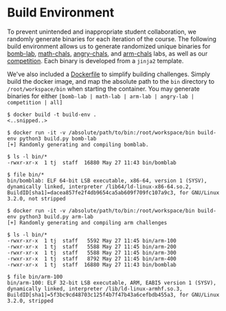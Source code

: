 # Build Environment

To prevent unintended and inappropriate student collaboration, we randomly generate binaries for each iteration of the course. The following build environment allows us to generate randomized unique binaries for [bomb-lab](templates/bomb-lab), [math-chals](templates/math-chals), [angry-chals](templates/angry-chals), and [arm-chals](templates/arm-chals) labs, as well as our [competition](templates/competition). Each binary is developed from a ``jinja2`` template. 

We've also included a [Dockerfile](Dockerfile) to simplify building challenges. Simply build the docker image, and map the absolute path to the ``bin`` directory to ``/root/workspace/bin`` when starting the container. You may generate binaries for either ``[bomb-lab | math-lab | arm-lab | angry-lab | competition | all]``

```
$ docker build -t build-env .
<..snipped..>

$ docker run -it -v /absolute/path/to/bin:/root/workspace/bin build-env python3 build.py bomb-lab
[+] Randomly generating and compiling bomblab.

$ ls -l bin/*
-rwxr-xr-x  1 tj  staff  16880 May 27 11:43 bin/bomblab

$ file bin/*
bin/bomblab: ELF 64-bit LSB executable, x86-64, version 1 (SYSV), dynamically linked, interpreter /lib64/ld-linux-x86-64.so.2, BuildID[sha1]=dacea857fe2f4db9654ca5ab609f709fc107a9c3, for GNU/Linux 3.2.0, not stripped

$ docker run -it -v /absolute/path/to/bin:/root/workspace/bin build-env python3 build.py arm-lab
[+] Randomly generating and compiling arm challenges

$ ls -l bin/*
-rwxr-xr-x  1 tj  staff   5592 May 27 11:45 bin/arm-100
-rwxr-xr-x  1 tj  staff   5588 May 27 11:45 bin/arm-200
-rwxr-xr-x  1 tj  staff   5588 May 27 11:45 bin/arm-300
-rwxr-xr-x  1 tj  staff   8792 May 27 11:45 bin/arm-400
-rwxr-xr-x  1 tj  staff  16880 May 27 11:43 bin/bomblab

$ file bin/arm-100 
bin/arm-100: ELF 32-bit LSB executable, ARM, EABI5 version 1 (SYSV), dynamically linked, interpreter /lib/ld-linux-armhf.so.3, BuildID[sha1]=5f3bc9cd48703c125f4b7f47b43a6cefbdb455a3, for GNU/Linux 3.2.0, stripped

```
